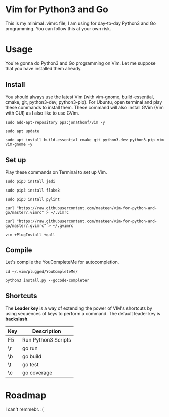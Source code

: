 # Vim for Python3 and Go

This is my minimal .vimrc file, I am using for day-to-day Python3 and Go programming. You can follow this at your own risk.

# Usage

You're gonna do Python3 and Go programming on Vim. Let me suppose that you have installed them already.

## Install

You should always use the latest Vim (with vim-gnome, build-essential, cmake, git, python3-dev, python3-pip). For Ubuntu, open terminal and play these commands to install them. These command will also install GVim (Vim with GUI) as I also like to use GVim.

```
sudo add-apt-repository ppa:jonathonf/vim -y
```
```
sudo apt update
```
```
sudo apt install build-essential cmake git python3-dev python3-pip vim vim-gnome -y
```

## Set up

Play these commands on Terminal to set up Vim.

```
sudo pip3 install jedi
```
```
sudo pip3 install flake8
```
```
sudo pip3 install pylint
```
```
curl "https://raw.githubusercontent.com/maateen/vim-for-python-and-go/master/.vimrc" > ~/.vimrc
```
```
curl "https://raw.githubusercontent.com/maateen/vim-for-python-and-go/master/.gvimrc" > ~/.gvimrc
```
```
vim +PlugInstall +qall
```

## Compile

Let's compile the YouCompleteMe for autocompletion.

```
cd ~/.vim/plugged/YouCompleteMe/
```
```
python3 install.py --gocode-completer
```

## Shortcuts
The **Leader key** is a way of extending the power of VIM's shortcuts by using sequences of keys to perform a command. The default leader key is **backslash**.

| Key | Description |
| --- | --- |
| F5 | Run Python3 Scripts |
| \r | go run |
| \b | go build |
| \t | go test |
| \c | go coverage |

# Roadmap

I can't remmebr. :(

